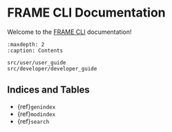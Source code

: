 # FRAME CLI Documentation

Welcome to the [FRAME CLI](https://github.com/CHANGE-EPFL/frame-project-cli) documentation!

```{toctree}
:maxdepth: 2
:caption: Contents

src/user/user_guide
src/developer/developer_guide
```

## Indices and Tables

- {ref}`genindex`
- {ref}`modindex`
- {ref}`search`
